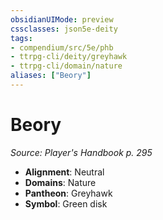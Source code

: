 ```yaml
---
obsidianUIMode: preview
cssclasses: json5e-deity
tags:
- compendium/src/5e/phb
- ttrpg-cli/deity/greyhawk
- ttrpg-cli/domain/nature
aliases: ["Beory"]
---
```

# Beory
*Source: Player's Handbook p. 295* 

- **Alignment**: Neutral
- **Domains**: Nature
- **Pantheon**: Greyhawk
- **Symbol**: Green disk